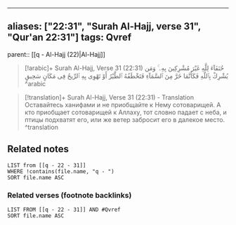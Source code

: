 
---
aliases: ["22:31", "Surah Al-Hajj, verse 31", "Qur'an 22:31"]
tags: Qvref
---

parent:: [[q - Al-Hajj (22)|Al-Hajj]]

> [!arabic]+ Surah Al-Hajj, Verse 31 (22:31)
> <span class="quran-arabic">حُنَفَآءَ لِلَّهِ غَيْرَ مُشْرِكِينَ بِهِۦ ۚ وَمَن يُشْرِكْ بِٱللَّهِ فَكَأَنَّمَا خَرَّ مِنَ ٱلسَّمَآءِ فَتَخْطَفُهُ ٱلطَّيْرُ أَوْ تَهْوِى بِهِ ٱلرِّيحُ فِى مَكَانٍ سَحِيقٍ</span>
^arabic

> [!translation]+ Surah Al-Hajj, Verse 31 (22:31) - Translation
> Оставайтесь ханифами и не приобщайте к Нему сотоварищей. А кто приобщает сотоварищей к Аллаху, тот словно падает с неба, и птицы подхватят его, или же ветер забросит его в далекое место.
^translation



## Related notes
```dataview
LIST from [[q - 22 - 31]]
WHERE !contains(file.name, "q - ")
SORT file.name ASC
```

### Related verses (footnote backlinks)
```dataview
LIST FROM [[q - 22 - 31]] AND #Qvref
SORT file.name ASC
```

